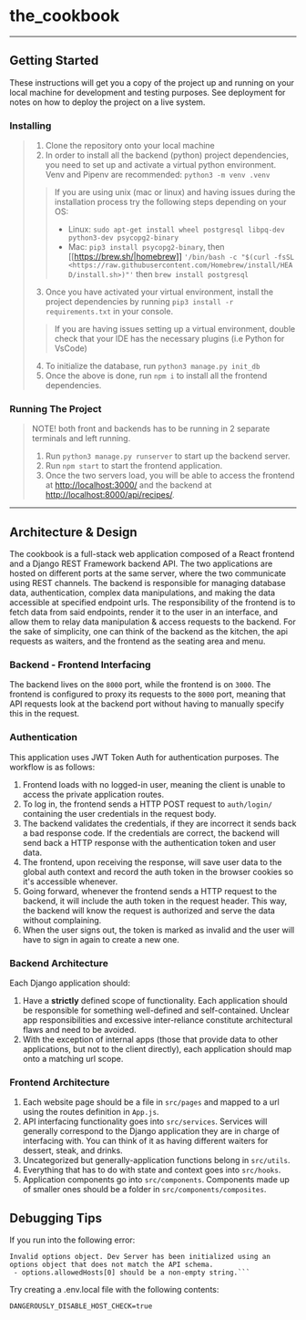 ﻿# the_cookbook
---

## Getting Started

These instructions will get you a copy of the project up and running on your local machine for development and testing purposes. See deployment for notes on how to deploy the project on a live system.

### Installing

> 1) Clone the repository onto your local machine
> 2) In order to install all the backend (python) project dependencies, you need to set up and activate a virtual python environment. Venv and Pipenv are recommended: ```python3 -m venv .venv```
>
>> If you are using unix (mac or linux) and having issues during the installation process try the following steps depending on your OS:
>>
>> - Linux: ```sudo apt-get install wheel postgresql libpq-dev python3-dev psycopg2-binary```
>> - Mac: ```pip3 install psycopg2-binary```, then [[https://brew.sh/|homebrew]] ```'/bin/bash -c "$(curl -fsSL <https://raw.githubusercontent.com/Homebrew/install/HEAD/install.sh>)"'``` then ```brew install postgresql```
>>
>
> 3) Once you have activated your virtual environment, install the project dependencies by running ```pip3 install -r requirements.txt``` in your console.
>
>> If you are having issues setting up a virtual environment, double check that your IDE has the necessary plugins (i.e Python for VsCode)
>
> 4) To initialize the database, run ```python3 manage.py init_db```
> 5) Once the above is done, run ```npm i``` to install all the frontend dependencies.

### Running The Project

> NOTE! both front and backends has to be running in 2 separate terminals and left running.
> 1) Run ```python3 manage.py runserver``` to start up the backend server.
> 2) Run ```npm start``` to start the frontend application.
> 3) Once the two servers load, you will be able to access the frontend at <http://localhost:3000/> and the backend at <http://localhost:8000/api/recipes/>.

---

## Architecture & Design

The cookbook is a full-stack web application composed of a React frontend and a Django REST Framework backend API. The two applications are hosted on different ports at the same server, where the two communicate using REST channels. The backend is responsible for managing database data, authentication, complex data manipulations, and making the data accessible at specified endpoint urls. The responsibility of the frontend is to fetch data from said endpoints, render it to the user in an interface, and allow them to relay data manipulation & access requests to the backend. For the sake of simplicity, one can think of the backend as the kitchen, the api requests as waiters, and the frontend as the seating area and menu.

### Backend - Frontend Interfacing

The backend lives on the `8000` port, while the frontend is on `3000`. The frontend is configured to proxy its requests to the `8000` port, meaning that API requests look at the backend port without having to manually specify this in the request.

### Authentication

This application uses JWT Token Auth for authentication purposes. The workflow is as follows:

1) Frontend loads with no logged-in user, meaning the client is unable to access the private application routes.
2) To log in, the frontend sends a HTTP POST request to ```auth/login/``` containing the user credentials in the request body.
3) The backend validates the credentials, if they are incorrect it sends back a bad response code. If the credentials are correct, the backend will send back a HTTP response with the authentication token and user data.
4) The frontend, upon receiving the response, will save user data to the global auth context and record the auth token in the browser cookies so it's accessible whenever.
5) Going forward, whenever the frontend sends a HTTP request to the backend, it will include the auth token in the request header. This way, the backend will know the request is authorized and serve the data without complaining.
6) When the user signs out, the token is marked as invalid and the user will have to sign in again to create a new one.

### Backend Architecture

Each Django application should:

1) Have a **strictly** defined scope of functionality. Each application should be responsible for something well-defined and self-contained. Unclear app responsibilities and excessive inter-reliance constitute architectural flaws and need to be avoided.
2) With the exception of internal apps (those that provide data to other applications, but not to the client directly), each application should map onto a matching url scope.

### Frontend Architecture

1) Each website page should be a file in ```src/pages``` and mapped to a url using the routes definition in ```App.js```.
2) API interfacing functionality goes into ```src/services```. Services will generally correspond to the Django application they are in charge of interfacing with. You can think of it as having different waiters for dessert, steak, and drinks.
3) Uncategorized but generally-application functions belong in ```src/utils```.
4) Everything that has to do with state and context goes into ```src/hooks```.
5) Application components go into ```src/components```. Components made up of smaller ones should be a folder in ```src/components/composites```.


## Debugging Tips

If you run into the following error:
```
Invalid options object. Dev Server has been initialized using an options object that does not match the API schema.
 - options.allowedHosts[0] should be a non-empty string.```
```
 Try creating a .env.local file with the following contents:
 ```
 DANGEROUSLY_DISABLE_HOST_CHECK=true
 ```
